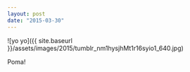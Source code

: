 ```yaml
---
layout: post
date: "2015-03-30"
---
```


![yo yo]({{ site.baseurl }}/assets/images/2015/tumblr_nm1hysjhMt1r16syio1_640.jpg)

Poma!
